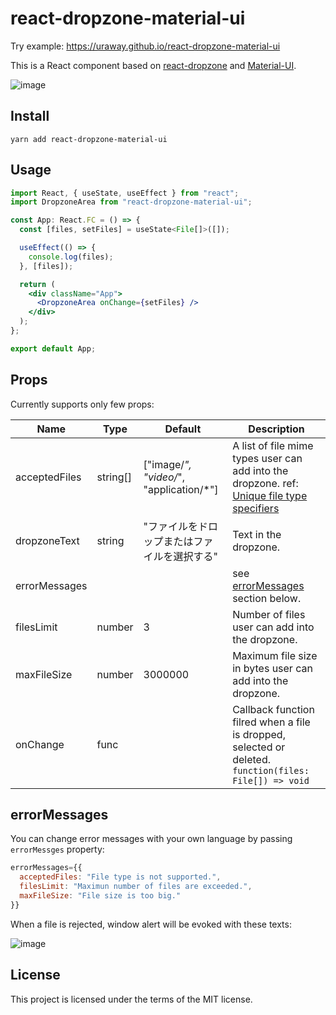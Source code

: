 # react-dropzone-material-ui

Try example: https://uraway.github.io/react-dropzone-material-ui

This is a React component based on [react-dropzone](https://github.com/react-dropzone/react-dropzone) and [Material-UI](https://material-ui.com/).

![image](https://user-images.githubusercontent.com/15242484/60936510-e7278d80-a2ff-11e9-959b-8679f5350132.png)

## Install

```
yarn add react-dropzone-material-ui
```

## Usage

```jsx
import React, { useState, useEffect } from "react";
import DropzoneArea from "react-dropzone-material-ui";

const App: React.FC = () => {
  const [files, setFiles] = useState<File[]>([]);

  useEffect(() => {
    console.log(files);
  }, [files]);

  return (
    <div className="App">
      <DropzoneArea onChange={setFiles} />
    </div>
  );
};

export default App;
```

## Props

Currently supports only few props:

| Name          | Type     | Default                                      | Description                                                                                                                                                                                    |
| ------------- | -------- | -------------------------------------------- | ---------------------------------------------------------------------------------------------------------------------------------------------------------------------------------------------- |
| acceptedFiles | string[] | ["image/*", "video/*", "application/*"]      | A list of file mime types user can add into the dropzone. ref: [Unique file type specifiers](https://developer.mozilla.org/en-US/docs/Web/HTML/Element/input/file#Unique_file_type_specifiers) |
| dropzoneText  | string   | "ファイルをドロップまたはファイルを選択する" | Text in the dropzone.                                                                                                                                                                          |
| errorMessages |          |                                              | see [errorMessages](#errorMessages) section below.                                                                                                                                             |
| filesLimit    | number   | 3                                            | Number of files user can add into the dropzone.                                                                                                                                                |
| maxFileSize   | number   | 3000000                                      | Maximum file size in bytes user can add into the dropzone.                                                                                                                                     |
| onChange      | func     |                                              | Callback function filred when a file is dropped, selected or deleted.  `function(files: File[]) => void`                                                                                       |

<!--
disable preview
disable window.alert
-->

## errorMessages

  You can change error messages with your own language by passing `errorMessges` property:

```jsx
errorMessages={{
  acceptedFiles: "File type is not supported.",
  filesLimit: "Maximun number of files are exceeded.",
  maxFileSize: "File size is too big."
}}
```

  When a file is rejected, window alert will be evoked with these texts:

![image](https://user-images.githubusercontent.com/15242484/60937681-ded15180-a303-11e9-9360-b0a3cfda8d73.png)

## License

This project is licensed under the terms of the MIT license.
